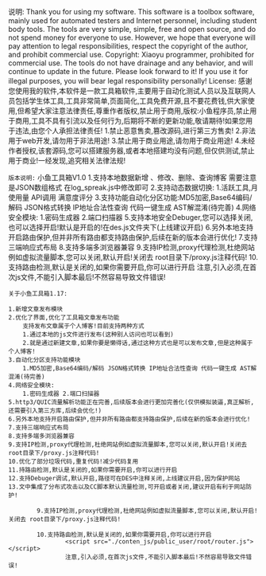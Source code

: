 说明:
    Thank you for using my software. This software is a toolbox software, mainly used for automated testers and Internet personnel, including student body tools. The tools are very simple, simple, free and open source, and do not spend money for everyone to use. However, we hope that everyone will pay attention to legal responsibilities, respect the copyright of the author, and prohibit commercial use. Copyright: Xiaoyu programmer, prohibited for commercial use. The tools do not have drainage and any behavior, and will continue to update in the future. Please look forward to it! If you use it for illegal purposes, you will bear legal responsibility personally!
License:
    感谢您使用我的软件,本软件是一款工具箱软件,主要用于自动化测试人员以及互联网人员包括学生体工具,工具非常简单,页面简化,工具免费开源,且不要花费钱,供大家使用,但希望大家注意法律责任,尊重作者版权,禁止用于商用,版权:小鱼程序员,禁止用于商用,工具不具有引流以及任何行为,后期将不断的更新功能,敬请期待!如果您用于违法,由您个人承担法律责任!
    1.禁止恶意售卖,篡改源码,进行第三方售卖!
    2.非法用于web开发,请勿用于非法用途!
    3.禁止用于商业用途,请勿用于商业用途!
    4.未经作者授权,该套源码,您可以搭建服务器,或者本地搭建均没有问题,但仅供测试,禁止用于商业!一经发现,追究相关法律法规!

`版本说明:`
    小鱼工具箱V1.0
        1.支持本地数据新增 、修改、删除、查询博客  需要注意是JSON数组格式 在log_spreak.js中修改即可
        2.支持动态数据切换:
            1.活跃工具,月使用量 API调用 满意度评分
        3.支持功能自动化分区功能:MD5加密,Base64编码/解码 JSON格式转换 IP地址合法性查询 代码一键生成 AST解混淆(待完善)
        4.网络安全模块:
            1.密码生成器
            2.端口扫描器
        5.支持本地安全Debuger,您可以选择关闭,也可以选择开启!默认是开启的!在des.js文件夹下(上线建议开启)
        6.另外本地支持开启路由保护,但并非所有路由都支持路由保护,后续在新的版本会进行优化!
        7.支持三端响应式布局
        8.支持多端多浏览器兼容
        9.支持IP检测,proxy代理检测,杜绝网站例如虚拟流量脚本,您可以关闭,默认开启!关闭去 root目录下/proxy.js注释代码!
        10.支持路由检测,默认是关闭的,如果你需要开启,你可以进行开启
                <script src="./conten_js/public_user/root/router.js"></script>
                注意,引入必须,在首次js文件,不能引入脚本最后!不然容易导致文件错误!


`关于小鱼工具箱1.17:`

    1.新增文章发布模块
    2.优化了界面,优化了工具箱文章发布功能
        支持发布文章属于个人博客!目前支持两种方式
        1.通过本地的js文件进行发布(这种别人访问也可以看到)
        2.就是通过新建文章,如果你要是懒得话,通过这种方式也是可以发布文章,但是这种属于个人博客!
    3.自动化分区支持功能模块
        1.MD5加密,Base64编码/解码 JSON格式转换 IP地址合法性查询 代码一键生成 AST解混淆(待完善)
    4.网络安全模块:
        1.密码生成器 2.端口扫描器 
    5.http3/QUIC流量解析功能正在完善,后续版本会进行更加完善化(仅供模拟装逼,真正解析,还需要引入第三方库,后续会优化!)
    6.另外本地支持开启路由保护,但并非所有路由都支持路由保护,后续在新的版本会进行优化!
    7.支持三端响应式布局
    8.支持多端多浏览器兼容
    9.支持IP检测,proxy代理检测,杜绝网站例如虚拟流量脚本,您可以关闭,默认开启!关闭去 root目录下/proxy.js注释代码!
    10.优化了部分垃圾代码,重复代码!减少代码复用
    11.持路由检测,默认是关闭的,如果你需要开启,你可以进行开启
    12.支持Debuger调试,默认开启,路径可在DES中注释关闭,上线建议开启,因为保护网站
    13.文中集成了分布式攻击以及CC脚本默认流量检测,可开启或者关闭,建议开启有利于网站防护!
            
            9.支持IP检测,proxy代理检测,杜绝网站例如虚拟流量脚本,您可以关闭,默认开启!关闭去 root目录下/proxy.js注释代码!
            
            10.支持路由检测,默认是关闭的,如果你需要开启,你可以进行开启
                    <script src="./conten_js/public_user/root/router.js"></script>
                    注意,引入必须,在首次js文件,不能引入脚本最后!不然容易导致文件错误!
